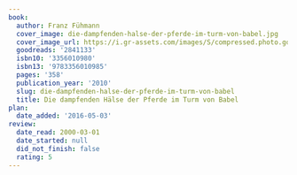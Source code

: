```yaml
---
book:
  author: Franz Fühmann
  cover_image: die-dampfenden-halse-der-pferde-im-turm-von-babel.jpg
  cover_image_url: https://i.gr-assets.com/images/S/compressed.photo.goodreads.com/books/1340833568l/2841133._SX98_.jpg
  goodreads: '2841133'
  isbn10: '3356010980'
  isbn13: '9783356010985'
  pages: '358'
  publication_year: '2010'
  slug: die-dampfenden-halse-der-pferde-im-turm-von-babel
  title: Die dampfenden Hälse der Pferde im Turm von Babel
plan:
  date_added: '2016-05-03'
review:
  date_read: 2000-03-01
  date_started: null
  did_not_finish: false
  rating: 5
---
```

